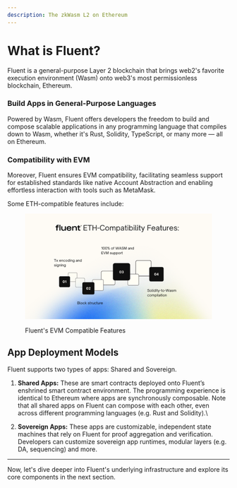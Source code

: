 ```yaml
---
description: The zkWasm L2 on Ethereum
---
```


# What is Fluent?

Fluent is a general-purpose Layer 2 blockchain that brings web2's favorite execution environment (Wasm) onto web3's most permissionless blockchain, Ethereum.&#x20;

### Build Apps in General-Purpose Languages

Powered by Wasm, Fluent offers developers the freedom to build and compose scalable applications in any programming language that compiles down to Wasm, whether it's Rust, Solidity, TypeScript, or many more — all on Ethereum.

### Compatibility with EVM

Moreover, Fluent ensures EVM compatibility, facilitating seamless support for established standards like native Account Abstraction and enabling effortless interaction with tools such as MetaMask.

Some ETH-compatible features include:

<figure><img src="../.gitbook/assets/ETH-Compatibility-Fluent" alt=""><figcaption><p>Fluent's EVM Compatible Features</p></figcaption></figure>

## App Deployment Models

Fluent supports two types of apps: Shared and Sovereign.

1. **Shared Apps:** These are smart contracts deployed onto Fluent’s enshrined smart contract environment. The programming experience is identical to Ethereum where apps are synchronously composable. Note that all shared apps on Fluent can compose with each other, even across different programming languages (e.g. Rust and Solidity).\

2. **Sovereign Apps:** These apps are customizable, independent state machines that rely on Fluent for proof aggregation and verification. Developers can customize sovereign app runtimes, modular layers (e.g. DA, sequencing) and more.

***

Now, let's dive deeper into Fluent's underlying infrastructure and explore its core components in the next section.&#x20;





